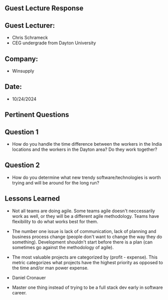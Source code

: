 ## Guest Lecture Response

## Guest Lecturer:
- Chris Schrameck 
- CEG undergrade from Dayton University

## Company: 
- Winsupply
## Date:
- 10/24/2024

## Pertinent Questions
## Question 1
- How do you handle the time difference between the workers in the India locations and the workers in the Dayton area? Do they work together?
## Question 2
- How do you determine what new trendy software/technologies is worth trying and will be around for the long run?

## Lessons Learned
- Not all teams are doing agile. Some teams agile doesn't neccessarily work as well, or they will be a different agile methodology. Teams have flexibility to do what works best for them.
- The number one issue is lack of communication, lack of planning and business process change (people don't want to change the way they do something). Development shouldn't start before there is a plan (can sometimes go against the methodology of agile).
- The most valuable projects are categorized by (profit - expense). This metric categorizes what projects have the highest priority as opposed to the time and/or man power expense.

- Daniel Cronauer
- Master one thing instead of trying to be a full stack dev early in software career.
